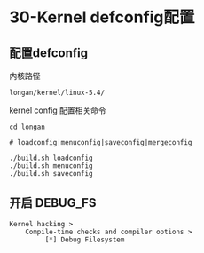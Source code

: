 # 30-Kernel defconfig配置



## 配置defconfig

内核路径

```
longan/kernel/linux-5.4/
```



kernel config 配置相关命令

```
cd longan

# loadconfig|menuconfig|saveconfig|mergeconfig

./build.sh loadconfig
./build.sh menuconfig
./build.sh saveconfig
```



## 开启 DEBUG_FS

```
Kernel hacking > 
	Compile-time checks and compiler options >
		 [*] Debug Filesystem
```




